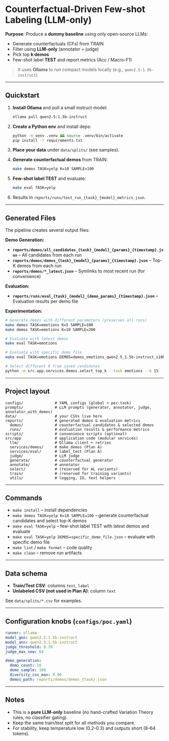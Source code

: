 # Counterfactual-Driven Few-shot Labeling (LLM-only)

**Purpose**: Produce a **dummy baseline** using only open-source LLMs:
- Generate counterfactuals (CFs) from TRAIN
- Filter using **LLM-only** (annotator + judge)
- Pick top **k demos**
- Few-shot label **TEST** and report metrics (Acc / Macro-F1)

> It uses **Ollama** to run compact models locally (e.g., `qwen2.5:1.5b-instruct`).

---

## Quickstart

1) **Install Ollama** and pull a small instruct model:
   ```bash
   ollama pull qwen2.5:1.5b-instruct
   ```

2) **Create a Python env** and install deps:
   ```bash
   python -m venv .venv && source .venv/bin/activate
   pip install -r requirements.txt
   ```

3) **Place your data** under `data/splits/` (see samples).

4) **Generate counterfactual demos** from TRAIN:
   ```bash
   make demos TASK=yelp K=10 SAMPLE=100
   ```

5) **Few-shot label TEST** and evaluate:
   ```bash
   make eval TASK=yelp
   ```

6) Results in `reports/runs/test_run_{task}_{model}_metrics.json`.

---

## Generated Files

The pipeline creates several output files:

**Demo Generation:**
- **`reports/demos/all_candidates_{task}_{model}_{params}_{timestamp}.json`** – All candidates from each run
- **`reports/demos/demos_{task}_{model}_{params}_{timestamp}.json`** – Top-K demos from each run
- **`reports/demos/*_latest.json`** – Symlinks to most recent run (for convenience)

**Evaluation:**
- **`reports/runs/eval_{task}_{model}_{demo_params}_{timestamp}.json`** – Evaluation results per demo file

**Experimentation:**
```bash
# Generate demos with different parameters (preserves all runs)
make demos TASK=emotions K=5 SAMPLE=100
make demos TASK=emotions K=10 SAMPLE=200

# Evaluate with latest demos
make eval TASK=emotions

# Evaluate with specific demo file  
make eval TASK=emotions DEMOS=demos_emotions_qwen2.5_1.5b-instruct_s100_k5_20250928_123456.json

# Select different K from saved candidates
python -m src.app.services.demos.select_top_k --task emotions --k 15
```

---

## Project layout
```
configs/              # YAML configs (global + per-task)
prompts/              # LLM prompts (generator, annotator, judge, annotator_with_demos)
data/                 # your CSVs live here
reports/              # generated demos & evaluation metrics
  demos/              # counterfactual candidates & selected demos  
  runs/               # evaluation results & performance metrics
scripts/              # convenience scripts (optional)
src/app               # application code (modular services)
  llm/                # Ollama client + retries
  services/demos/     # make_demos (Plan A)
  services/eval/      # label_test (Plan A)
  judge/              # LLM judge
  generate/           # counterfactual generator
  annotate/           # annotator
  select/             # (reserved for AL variants)
  train/              # (reserved for training variants)
  utils/              # logging, IO, text helpers
```

---

## Commands

- `make install` – install dependencies
- `make demos TASK=yelp K=10 SAMPLE=100` – generate counterfactual candidates and select top-K demos
- `make eval TASK=yelp` – few-shot label TEST with latest demos and evaluate
- `make eval TASK=yelp DEMOS=specific_demo_file.json` – evaluate with specific demo file
- `make lint` / `make format` – code quality
- `make clean` – remove run artifacts

---

## Data schema

- **Train/Test CSV**: columns `text`, `label`
- **Unlabeled CSV (not used in Plan A)**: column `text`

See `data/splits/*.csv` for examples.

---

## Configuration knobs (`configs/poc.yaml`)

```yaml
runner: ollama
model_gen: qwen2.5:1.5b-instruct
model_ann: qwen2.5:1.5b-instruct
judge_threshold: 0.70
judge_max_new: 64

demo_generation:
  demo_count: 10
  demo_sample: 100
  diversity_cos_max: 0.90
  demos_path: reports/demos/demos_{task}.json
```

---

## Notes

- This is a **pure LLM-only** baseline (no hand-crafted Variation Theory rules, no classifier gating).
- Keep the same train/test split for all methods you compare.
- For stability, keep temperature low (0.2–0.3) and outputs short (8–64 tokens).

